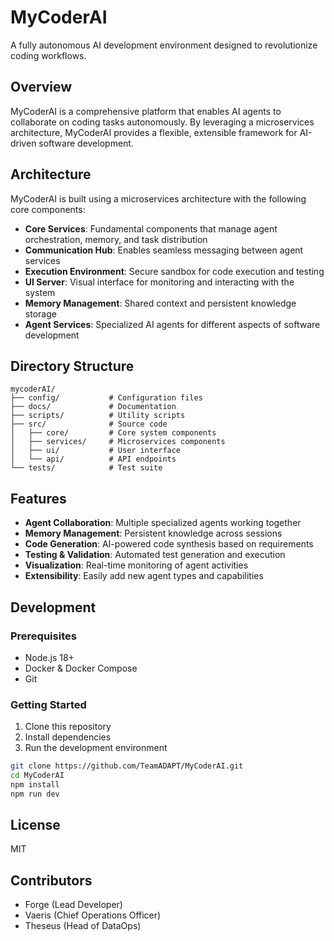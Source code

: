# MyCoderAI

A fully autonomous AI development environment designed to revolutionize coding workflows.

## Overview

MyCoderAI is a comprehensive platform that enables AI agents to collaborate on coding tasks autonomously. By leveraging a microservices architecture, MyCoderAI provides a flexible, extensible framework for AI-driven software development.

## Architecture

MyCoderAI is built using a microservices architecture with the following core components:

- **Core Services**: Fundamental components that manage agent orchestration, memory, and task distribution
- **Communication Hub**: Enables seamless messaging between agent services
- **Execution Environment**: Secure sandbox for code execution and testing
- **UI Server**: Visual interface for monitoring and interacting with the system
- **Memory Management**: Shared context and persistent knowledge storage
- **Agent Services**: Specialized AI agents for different aspects of software development

## Directory Structure

```
mycoderAI/
├── config/           # Configuration files
├── docs/             # Documentation
├── scripts/          # Utility scripts
├── src/              # Source code
│   ├── core/         # Core system components
│   ├── services/     # Microservices components
│   ├── ui/           # User interface
│   └── api/          # API endpoints
└── tests/            # Test suite
```

## Features

- **Agent Collaboration**: Multiple specialized agents working together
- **Memory Management**: Persistent knowledge across sessions
- **Code Generation**: AI-powered code synthesis based on requirements
- **Testing & Validation**: Automated test generation and execution
- **Visualization**: Real-time monitoring of agent activities
- **Extensibility**: Easily add new agent types and capabilities

## Development

### Prerequisites

- Node.js 18+
- Docker & Docker Compose
- Git

### Getting Started

1. Clone this repository
2. Install dependencies
3. Run the development environment

```bash
git clone https://github.com/TeamADAPT/MyCoderAI.git
cd MyCoderAI
npm install
npm run dev
```

## License

MIT

## Contributors

- Forge (Lead Developer)
- Vaeris (Chief Operations Officer)
- Theseus (Head of DataOps)